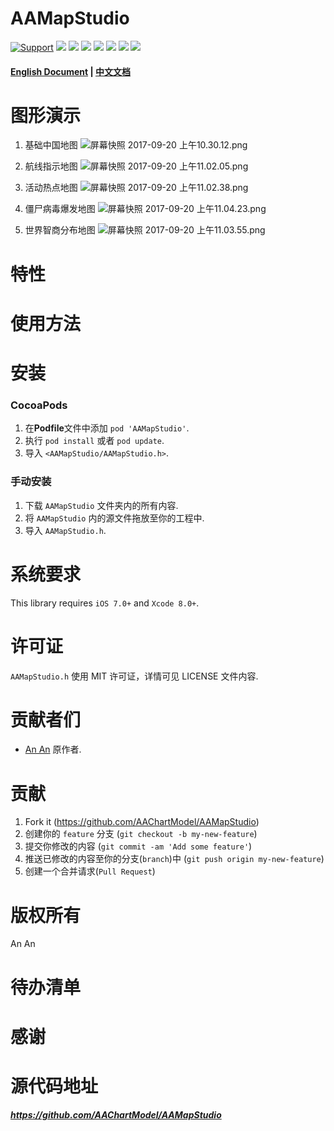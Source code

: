 

AAMapStudio
==============

[![Support](https://img.shields.io/badge/support-iOS%206%2B%20-blue.svg?style=flat)](https://www.apple.com/nl/ios/)
[![](https://img.shields.io/badge/license-MIT-brightgreen.svg)](https://github.com/AAChartModel/AAMapStudio/blob/master/LICENSE)
[![](https://img.shields.io/badge/language-OC-green.svg)](https://github.com/AAChartModel/AAMapStudio)
[![](https://img.shields.io/badge/support-Animation-yellow.svg)](https://github.com/AAChartModel/AAMapStudio-Swift)
[![](https://img.shields.io/badge/support-Swift-orange.svg)](https://github.com/AAChartModel/AAMapStudio-Swift)
[![](https://jaywcjlove.github.io/sb/lang/chinese.svg)](https://github.com/AAChartModel/AAMapStudio/blob/master/CHINESE-README.md)
[![](https://jaywcjlove.github.io/sb/lang/english.svg)](https://github.com/AAChartModel/AAMapStudio)
[![](https://img.shields.io/badge/Live-ChartsShow-red.svg)](http://htmlpreview.github.io/?https://github.com/AAChartModel/AAChartKit/blob/master/AAChartKit/ChartsDemo/AAChartKitDocumentLive.html)

#### [English Document](https://github.com/AAChartModel/AAMapStudio/blob/master/README.md) | [中文文档](https://github.com/AAChartModel/AAMapStudio/blob/master/CHINESE-README.md)


图形演示
==============

1. 基础中国地图
![屏幕快照 2017-09-20 上午10.30.12.png](http://upload-images.jianshu.io/upload_images/2412088-88aea29ee640992e.png?imageMogr2/auto-orient/strip%7CimageView2/2/w/1240)

1. 航线指示地图
![屏幕快照 2017-09-20 上午11.02.05.png](http://upload-images.jianshu.io/upload_images/2412088-e6f24fab946dabee.png?imageMogr2/auto-orient/strip%7CimageView2/2/w/1240)


1. 活动热点地图
![屏幕快照 2017-09-20 上午11.02.38.png](http://upload-images.jianshu.io/upload_images/2412088-8fdf223a62f0e247.png?imageMogr2/auto-orient/strip%7CimageView2/2/w/1240)

1. 僵尸病毒爆发地图
![屏幕快照 2017-09-20 上午11.04.23.png](http://upload-images.jianshu.io/upload_images/2412088-df5ea6702431d9f7.png?imageMogr2/auto-orient/strip%7CimageView2/2/w/1240)

1. 世界智商分布地图
![屏幕快照 2017-09-20 上午11.03.55.png](http://upload-images.jianshu.io/upload_images/2412088-242e856f61c1982f.png?imageMogr2/auto-orient/strip%7CimageView2/2/w/1240)


特性
==============


使用方法
==============



安装
==============

### CocoaPods

1. 在**Podfile**文件中添加 `pod 'AAMapStudio'`.
2. 执行 `pod install` 或者 `pod update`.
3. 导入 `<AAMapStudio/AAMapStudio.h>`.




### 手动安装

1. 下载 `AAMapStudio` 文件夹内的所有内容.
2. 将 `AAMapStudio` 内的源文件拖放至你的工程中.
3. 导入 `AAMapStudio.h`.



系统要求
==============
This library requires `iOS 7.0+` and `Xcode 8.0+`.


许可证
==============
`AAMapStudio.h` 使用 MIT 许可证，详情可见 LICENSE 文件内容.


贡献者们
==============

* [An An](https://github.com/AAChartModel/AAMapStudio) 原作者.

贡献
==============

1. Fork it (https://github.com/AAChartModel/AAMapStudio)
2. 创建你的 `feature` 分支 (`git checkout -b my-new-feature`)
3. 提交你修改的内容 (`git commit -am 'Add some feature'`)
4. 推送已修改的内容至你的分支(`branch`)中 (`git push origin my-new-feature`)
5. 创建一个合并请求(`Pull Request`) 

版权所有
==============
An An

待办清单
==============

感谢
==============


源代码地址
==============
***https://github.com/AAChartModel/AAMapStudio***


